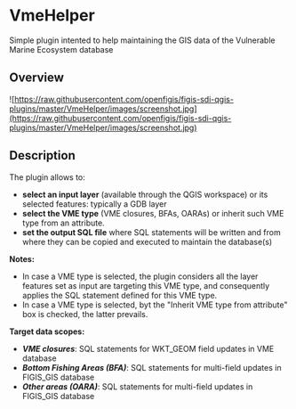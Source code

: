 # VmeHelper
Simple plugin intented to help maintaining the GIS data of the Vulnerable Marine Ecosystem database

## Overview

![https://raw.githubusercontent.com/openfigis/figis-sdi-qgis-plugins/master/VmeHelper/images/screenshot.jpg](https://raw.githubusercontent.com/openfigis/figis-sdi-qgis-plugins/master/VmeHelper/images/screenshot.jpg)

## Description

The plugin allows to:

* **select an input layer** (available through the QGIS workspace) or its selected features: typically a GDB layer
* **select the VME type** (VME closures, BFAs, OARAs) or inherit such VME type from an attribute.
* **set the output SQL file** where SQL statements will be written and from where they can be copied and executed to maintain the database(s)

**Notes:**

* In case a VME type is selected, the plugin considers all the layer features set as input are targeting this VME type, and consequently applies the SQL statement defined for this VME type.
* In case a VME type is selected, byt the "Inherit VME type from attribute" box is checked, the latter prevails.

**Target data scopes:**

* _**VME closures**_: SQL statements for WKT_GEOM field updates in VME database
* _**Bottom Fishing Areas (BFA)**_: SQL statements for multi-field updates in FIGIS_GIS database
* _**Other areas (OARA)**_: SQL statements for multi-field updates in FIGIS_GIS database
